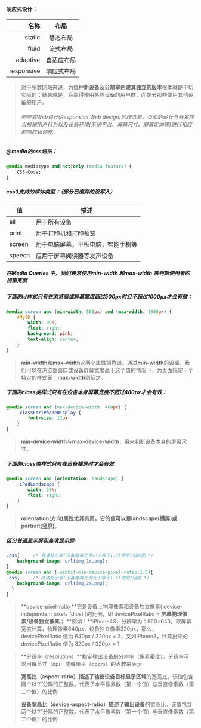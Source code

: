 #### 响应式设计：
|       名称 |    布局    |
| ---------: | :--------: |
|     static |  静态布局  |
|      fluid |  流式布局  |
|   adaptive | 自适应布局 |
| responsive | 响应式布局 |

>对于多数网站来说，为每种**新设备及分辨率创建其独立的版本**根本就是不切实际的；结果就是，会赢得使用某些设备的用户群，而失去那些使用其他设备的用户。
>
>###### 响应式Web设计(Responsive Web design)的理念是，页面的设计与开发应当根据用户行为以及设备环境(系统平台、屏幕尺寸、屏幕定向等)进行相应的响应和调整。



##### @media的css语法：
```css
@media mediatype and|not|only (media feature) {
    CSS-Code;
}
```



##### css3支持的媒体类型：（部分已废弃的没写入）

| 值     | 描述                               |
| ------ | ---------------------------------- |
| all    | 用于所有设备                       |
| print  | 用于打印机和打印预览               |
| screen | 用于电脑屏幕，平板电脑，智能手机等 |
| speech | 应用于屏幕阅读器等发声设备         |



##### 在Media Queries 中，我们最常使用min-width 和max-width 来判断使用者的视窗宽度

##### 下面的id样式只有在浏览器或屏幕宽度超过500px时且不超过1000px才会有效：
```css
@media screen and (min-width: 500px) and (max-width: 1000px) {
    #MyID {
        width: 30%;
        float: right;
        background: pink;
		text-align: center;
    }
}
```


>**min-width**和**max-width**这两个属性很靠谱。通过**min-width**的设置，我们可以在浏览器窗口或设备屏幕宽度高于这个值的情况下，为页面指定一个特定的样式表；**max-width**则反之。



##### 下面的class类样式只有在设备本身屏幕宽度不超过480px才会有效：

```css
@media screen and (max-device-width: 480px) {
    .classForiPhoneDisplay {
        font-size: 12px;
    }
}
```

>**min-device-width**与**max-device-width**，用来判断设备本身的屏幕尺寸。



##### 下面的class类样式只有在设备横屏时才会有效

```css
@media screen and (orientation: landscape) {
    .iPadLandscape {
        width: 30%;
        float: right;
    }
}
```
>**orientation(方向)**属性尤其有用。它的值可以是**landscape(横屏)**或**portrait(竖屏)**。



##### 区分普通显示屏和高清显示屏:
```css
.css{     /* 普通显示屏(设备像素比例小于等于1.3)使用1倍的图 */ 
    background-image: url(img_1x.png);
}
@media screen and (-webkit-min-device-pixel-ratio:1.5){
.css{     /* 高清显示屏(设备像素比例大于等于1.5)使用2倍图 */
    background-image: url(img_2x.png);
  }
}
```
>**device-pixel-ratio **它是设备上物理像素和设备独立像素( device-independent pixels (dips) )的比例，即 devicePixelRatio = **屏幕物理像素/设备独立像素**；
>**例如：**iPhone4S，分辨率为：960×640，取屏幕宽度计算，物理像素640px，设备独立像素320px，那么，devicePixelRatio 值为 640px / 320px = 2，又如iPhone3，计算出来的 devicePixelRatio 值为 320px / 320px = 1





>**分辨率（resolution）**指定输出设备的分辨率（像素密度）。分辨率可以用每英寸（dpi）或每厘米（dpcm）的点数来表示
>
>**宽高比（aspect-ratio）**描述了**输出设备目标显示区域**的宽高比。该值包含两个以“/”分隔的正整数。代表了水平像素数（第一个值）与垂直像素数（第二个值）的比例
>
>**设备宽高比（device-aspect-ratio）**描述了**输出设备**的宽高比。该值包含两个以“/”分隔的正整数。代表了水平像素数（第一个值）与垂直像素数（第二个值）的比例